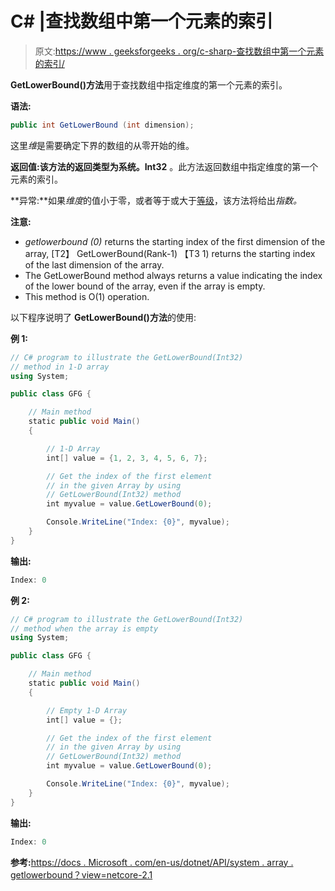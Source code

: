 # C# |查找数组中第一个元素的索引

> 原文:[https://www . geeksforgeeks . org/c-sharp-查找数组中第一个元素的索引/](https://www.geeksforgeeks.org/c-sharp-finding-the-index-of-first-element-in-the-array/)

**GetLowerBound()方法**用于查找数组中指定维度的第一个元素的索引。

**语法:**

```cs
public int GetLowerBound (int dimension);
```

这里*维*是需要确定下界的数组的从零开始的维。

**返回值:**该方法的返回类型为**系统。Int32** 。此方法返回数组中指定维度的第一个元素的索引。

**异常:**如果*维度*的值小于零，或者等于或大于[等级](https://docs.microsoft.com/en-us/dotnet/api/system.array.rank?view=netcore-2.1#System_Array_Rank)，该方法将给出*指数。*

**注意:**

*   *getlowerbound (0)* returns the starting index of the first dimension of the array, [T2】 GetLowerBound(Rank-1) 【T3 1) returns the starting index of the last dimension of the array.
*   The GetLowerBound method always returns a value indicating the index of the lower bound of the array, even if the array is empty.
*   This method is O(1) operation.

以下程序说明了 **GetLowerBound()方法**的使用:

**例 1:**

```cs
// C# program to illustrate the GetLowerBound(Int32)
// method in 1-D array
using System;

public class GFG {

    // Main method
    static public void Main()
    {

        // 1-D Array
        int[] value = {1, 2, 3, 4, 5, 6, 7};

        // Get the index of the first element
        // in the given Array by using 
        // GetLowerBound(Int32) method
        int myvalue = value.GetLowerBound(0);

        Console.WriteLine("Index: {0}", myvalue);
    }
}
```

**输出:**

```cs
Index: 0

```

**例 2:**

```cs
// C# program to illustrate the GetLowerBound(Int32)
// method when the array is empty
using System;

public class GFG {

    // Main method
    static public void Main()
    {

        // Empty 1-D Array
        int[] value = {};

        // Get the index of the first element
        // in the given Array by using 
        // GetLowerBound(Int32) method
        int myvalue = value.GetLowerBound(0);

        Console.WriteLine("Index: {0}", myvalue);
    }
}
```

**输出:**

```cs
Index: 0

```

**参考:**[https://docs . Microsoft . com/en-us/dotnet/API/system . array . getlowerbound？view=netcore-2.1](https://docs.microsoft.com/en-us/dotnet/api/system.array.getlowerbound?view=netcore-2.1)